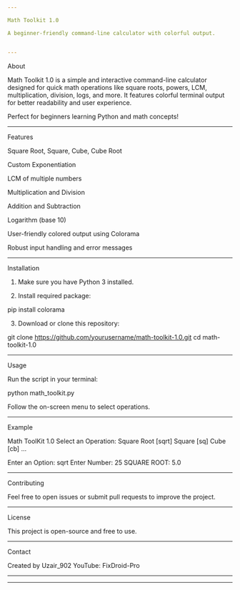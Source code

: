 ```yaml
---

Math Toolkit 1.0

A beginner-friendly command-line calculator with colorful output.


---
```


About

Math Toolkit 1.0 is a simple and interactive command-line calculator designed for quick math operations like square roots, powers, LCM, multiplication, division, logs, and more. It features colorful terminal output for better readability and user experience.

Perfect for beginners learning Python and math concepts!


---

Features

Square Root, Square, Cube, Cube Root

Custom Exponentiation

LCM of multiple numbers

Multiplication and Division

Addition and Subtraction

Logarithm (base 10)

User-friendly colored output using Colorama

Robust input handling and error messages



---

Installation

1. Make sure you have Python 3 installed.


2. Install required package:



pip install colorama

3. Download or clone this repository:



git clone https://github.com/yourusername/math-toolkit-1.0.git
cd math-toolkit-1.0


---

Usage

Run the script in your terminal:

python math_toolkit.py

Follow the on-screen menu to select operations.


---

Example

Math ToolKit 1.0
Select an Operation:
Square Root   [sqrt]
Square        [sq]
Cube          [cb]
...

Enter an Option: sqrt
Enter Number: 25
SQUARE ROOT: 5.0


---

Contributing

Feel free to open issues or submit pull requests to improve the project.


---

License

This project is open-source and free to use.


---

Contact

Created by Uzair_902
YouTube: FixDroid-Pro


---


---
